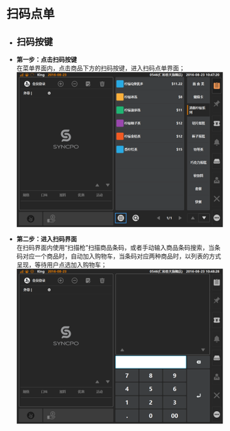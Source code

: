 # 扫码点单  

* ## 扫码按键  
* **第一步：点击扫码按键**  
在菜单界面内，点击商品下方的扫码按键，进入扫码点单界面；  
![](扫码点单.png)  

* **第二步：进入扫码界面**  
在扫码界面内使用“扫描枪”扫描商品条码，或者手动输入商品条码搜索，当条码对应一个商品时，自动加入购物车，当条码对应两种商品时，以列表的方式呈现，等待用户点选加入购物车；  
![](扫码点单-1.png)  

